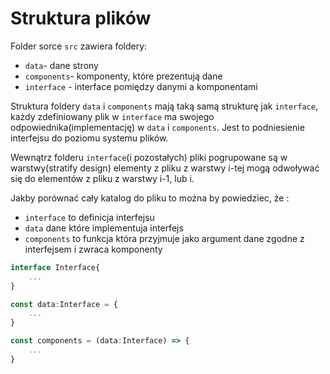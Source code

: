 # Struktura plików
Folder sorce `src` zawiera foldery:
- `data`- dane strony
- `components`- komponenty, które prezentują dane
- `interface` - interface pomiędzy danymi a komponentami

Struktura foldery `data` i `components` mają taką samą strukturę jak `interface`, każdy zdefiniowany plik w `interface` ma swojego odpowiednika(implementację) w `data` i `components`. Jest to podniesienie interfejsu do poziomu systemu plików. 

Wewnątrz folderu `interface`(i pozostałych) pliki pogrupowane są w warstwy(stratify design) elementy z pliku z warstwy i-tej mogą odwoływać się do elementów z pliku z warstwy i-1, lub i.

Jakby porównać cały katalog do pliku to można by powiedziec, że :
- `interface` to definicja interfejsu
- `data` dane które implementuja interfejs
- `components` to funkcja która przyjmuje jako argument dane zgodne z interfejsem i zwraca komponenty

```ts
interface Interface{
    ...
}

const data:Interface = {
    ...
}

const components = (data:Interface) => {
    ...
}
```
